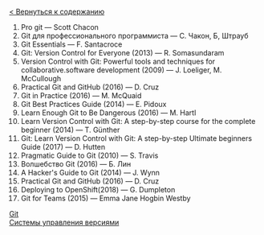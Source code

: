 [< Вернуться к содержанию](./readme.md)



1. Pro git — Scott Chacon
2. Git для профессионального программиста — С. Чакон, Б, Штрауб
3. Git Essentials — F. Santacroce
4. Git: Version Control for Everyone (2013) — R. Somasundaram
5. Version Control with Git: Powerful tools and techniques for collaborative.software development (2009) — J. Loeliger, M. McCullough
6. Practical Git and GitHub (2016) — D. Cruz
7. Git in Practice (2016) — M. McQuaid
8. Git Best Practices Guide (2014) — E. Pidoux
9. Learn Enough Git to Be Dangerous (2016) — M. Hartl
10. Learn Version Control with Git: A step-by-step course for the complete beginner (2014) — T. Günther
11. Git: Learn Version Control with Git: A step-by-step Ultimate beginners Guide (2017) — D. Hutten
12. Pragmatic Guide to Git (2010) — S. Travis
13. Волшебство Git (2016) — Б. Лин
14. A Hacker's Guide to Git (2014) — J. Wynn
15. Practical Git and GitHub (2016) — D. Cruz
16. Deploying to OpenShift(2018) — G. Dumpleton
17. Git for Teams (2015) — Emma Jane Hogbin Westby


[Git](./https://habr.com/ru/hub/git/) </br>[Системы управления версиями](./https://habr.com/ru/hub/cvs/)